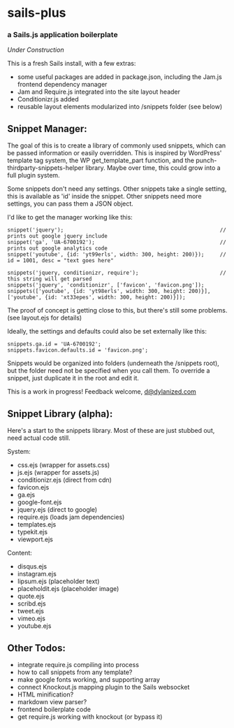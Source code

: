 # sails-plus
### a Sails.js application boilerplate

*Under Construction*

This is a fresh Sails install, with a few extras:

- some useful packages are added in package.json, including the Jam.js frontend dependency manager
- Jam and Require.js integrated into the site layout header
- Conditionizr.js added
- reusable layout elements modularized into /snippets folder (see below)

Snippet Manager:
---

The goal of this is to create a library of commonly used snippets, which can be passed information or easily overridden.  This is inspired by WordPress' template tag system, the WP get_template_part function, and the punch-thirdparty-snippets-helper library. Maybe over time, this could grow into a full plugin system.

Some snippets don't need any settings. Other snippets take a single setting, this is available as 'id' inside the snippet. Other snippets need more settings, you can pass them a JSON object.

I'd like to get the manager working like this:

	snippet('jquery');													// prints out google jquery include				
	snippet('ga', 'UA-6700192');										// prints out google analytics code
	snippet('youtube', {id: 'yt99erls', width: 300, height: 200)});  	// id = 1001, desc = "text goes here"
	
	snippets('jquery, conditionizr, require');							// this string will get parsed
	snippets('jquery', 'conditionizr', ['favicon', 'favicon.png']);	
	snippets(['youtube', {id: 'yt98erls', width: 300, height: 200)}], ['youtube', {id: 'xt33epes', width: 300, height: 200)}]);
	
The proof of concept is getting close to this, but there's still some problems. (see layout.ejs for details)
	
Ideally, the settings and defaults could also be set externally like this:
	
	snippets.ga.id = 'UA-6700192';
	snippets.favicon.defaults.id = 'favicon.png';
	
Snippets would be organized into folders (underneath the /snippets root), but the folder need not be specified when you call them. To override a snippet, just duplicate it in the root and edit it.
	
This is a work in progress! Feedback welcome, d@dylanized.com	

Snippet Library (alpha):
---

Here's a start to the snippets library. Most of these are just stubbed out, need actual code still.

System:

- css.ejs (wrapper for assets.css)
- js.ejs (wrapper for assets.js)
- conditionizr.ejs (direct from cdn)
- favicon.ejs
- ga.ejs
- google-font.ejs
- jquery.ejs (direct to google)
- require.ejs (loads jam dependencies)
- templates.ejs
- typekit.ejs
- viewport.ejs

Content:

- disqus.ejs
- instagram.ejs
- lipsum.ejs (placeholder text)
- placeholdit.ejs (placeholder image)
- quote.ejs
- scribd.ejs
- tweet.ejs
- vimeo.ejs
- youtube.ejs

Other Todos:
---

- integrate require.js compiling into process
- how to call snippets from any template?
- make google fonts working, and supporting array
- connect Knockout.js mapping plugin to the Sails websocket
- HTML minification?
- markdown view parser?
- frontend boilerplate code
- get require.js working with knockout (or bypass it)